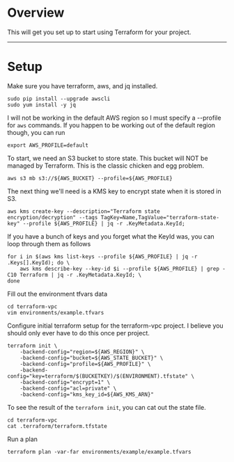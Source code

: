 # Overview
This will get you set up to start using Terraform for your project.

- - - -
# Setup

Make sure you have terraform, aws, and jq installed.

    sudo pip install --upgrade awscli
    sudo yum install -y jq

I will not be working in the default AWS region so I must specify a --profile for `aws` commands. If you happen to be working out of the default region though, you can run

    export AWS_PROFILE=default

To start, we need an S3 bucket to store state. This bucket will NOT be managed by Terraform. This is the classic chicken and egg problem.

    aws s3 mb s3://${AWS_BUCKET} --profile=${AWS_PROFILE}

The next thing we'll need is a KMS key to encrypt state when it is stored in S3.

    aws kms create-key --description="Terraform state encryption/decryption" --tags TagKey=Name,TagValue="terraform-state-key" --profile ${AWS_PROFILE} | jq -r .KeyMetadata.KeyId;

If you have a bunch of keys and you forget what the KeyId was, you can loop through them as follows

    for i in $(aws kms list-keys --profile ${AWS_PROFILE} | jq -r .Keys[].KeyId); do \
        aws kms describe-key --key-id $i --profile ${AWS_PROFILE} | grep -C10 Terraform | jq -r .KeyMetadata.KeyId; \
    done

Fill out the environment tfvars data

    cd terraform-vpc
    vim environments/example.tfvars

Configure initial terraform setup for the terraform-vpc project. I believe you should only ever have to do this once per project.

	terraform init \
        -backend-config="region=${AWS_REGION}" \
        -backend-config="bucket=${AWS_STATE_BUCKET}" \
        -backend-config="profile=${AWS_PROFILE}" \
        -backend-config="key=terraform/$(BUCKETKEY)/$(ENVIRONMENT).tfstate" \
        -backend-config="encrypt=1" \
        -backend-config="acl=private" \
        -backend-config="kms_key_id=${AWS_KMS_ARN}"

To see the result of the `terraform init`, you can cat out the state file.

	cd terraform-vpc
	cat .terraform/terraform.tfstate

Run a plan

    terraform plan -var-far environments/example/example.tfvars
